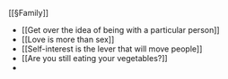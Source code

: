 
[[§Family]]


- [[Get over the idea of being with a particular person]]
- [[Love is more than sex]]
- [[Self-interest is the lever that will move people]]
- [[Are you still eating your vegetables?]]
- 